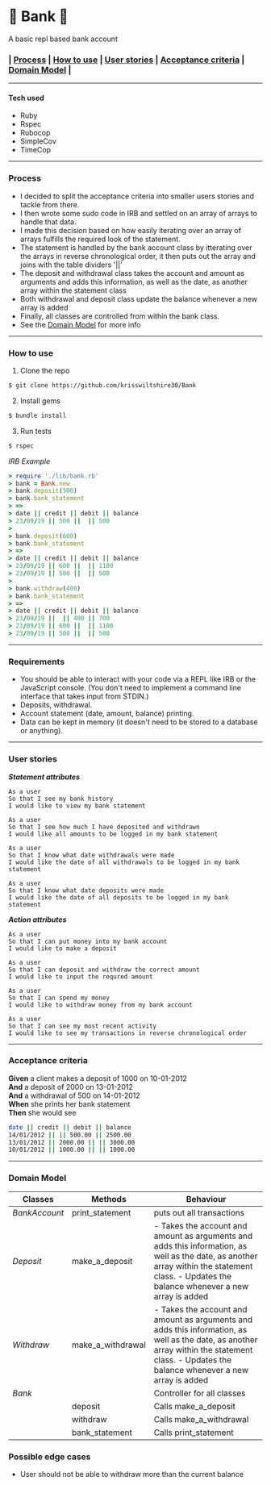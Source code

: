 # :bank: Bank :bank:
A basic repl based bank account

### | [Process](#Process) | [How to use](#How-to-use) | [User stories](#User-stories) | [Acceptance criteria](#Acceptance-criteria) | [Domain Model](#Domain-model) |
-----
#### Tech used
- Ruby
- Rspec
- Rubocop
- SimpleCov
- TimeCop
-----
### Process
- I decided to split the acceptance criteria into smaller users stories and tackle from there. 
- I then wrote some sudo code in IRB and settled on an array of arrays to handle that data.
- I made this decision based on how easily iterating over an array of arrays fulfills the required look of the statement. 
- The statement is handled by the bank account class by itterating over the arrays in reverse chronological order, it then puts out the array and joins with the table dividers '||'
- The deposit and withdrawal class takes the account and amount as arguments and adds this information, as well as the date, as another array within the statement class
- Both withdrawal and deposit class update the balance whenever a new array is added
- Finally, all classes are controlled from within the bank class.
- See the [Domain Model](#Domain-model) for more info
-----
### How to use
1. Clone the repo
```bash
$ git clone https://github.com/krisswiltshire30/Bank
```
2. Install gems
```bash
$ bundle install
```
3. Run tests
```bash
$ rspec
```

*IRB Example*
```ruby
> require './lib/bank.rb'
> bank = Bank.new
> bank.deposit(500)
> bank.bank_statement
> =>
> date || credit || debit || balance
> 23/09/19 || 500 ||  || 500
>
> bank.deposit(600)
> bank.bank_statement
> =>
> date || credit || debit || balance
> 23/09/19 || 600 ||  || 1100
> 23/09/19 || 500 ||  || 500
>
> bank.withdraw(400)
> bank.bank_statement
> =>
> date || credit || debit || balance
> 23/09/19 ||  || 400 || 700
> 23/09/19 || 600 ||  || 1100
> 23/09/19 || 500 ||  || 500
```

---
### Requirements

* You should be able to interact with your code via a REPL like IRB or the JavaScript console.  (You don't need to implement a command line interface that takes input from STDIN.)
* Deposits, withdrawal.
* Account statement (date, amount, balance) printing.
* Data can be kept in memory (it doesn't need to be stored to a database or anything).

---
### User stories
_**Statement attributes**_
```
As a user
So that I see my bank history
I would like to view my bank statement
```
```
As a user
So that I see how much I have deposited and withdrawn
I would like all amounts to be logged in my bank statement
```
```
As a user
So that I know what date withdrawals were made
I would like the date of all withdrawals to be logged in my bank statement
```
```
As a user
So that I know what date deposits were made
I would like the date of all deposits to be logged in my bank statement
```
_**Action attributes**_
```
As a user
So that I can put money into my bank account
I would like to make a deposit
```
```
As a user
So that I can deposit and withdraw the correct amount
I would like to input the requred amount
```
```
As a user
So that I can spend my money
I would like to withdraw money from my bank account
```
```
As a user
So that I can see my most recent activity
I would like to see my transactions in reverse chronological order
```
---
### Acceptance criteria

**Given** a client makes a deposit of 1000 on 10-01-2012  
**And** a deposit of 2000 on 13-01-2012  
**And** a withdrawal of 500 on 14-01-2012  
**When** she prints her bank statement  
**Then** she would see

```bash
date || credit || debit || balance
14/01/2012 || || 500.00 || 2500.00
13/01/2012 || 2000.00 || || 3000.00
10/01/2012 || 1000.00 || || 1000.00
```
---

### Domain Model
|    Classes    |      Methods    |                 Behaviour                     |
|---------------|-----------------|-----------------------------------------------|
|*BankAccount*  |print_statement  |puts out all transactions                      |
|*Deposit*      |make_a_deposit   |- Takes the account and amount as arguments and adds this information, as well as the date, as another array within the statement class. - Updates the balance whenever a new array is added                                               |
|*Withdraw*     |make_a_withdrawal|- Takes the account and amount as arguments and adds this information, as well as the date, as another array within the statement class. - Updates the balance whenever a new array is added                                               |
|*Bank*         |                 |Controller for all classes                     |
|               |deposit          |Calls make_a_deposit                           |
|               |withdraw         |Calls make_a_withdrawal                        |
|               |bank_statement   |Calls print_statement                          |

### Possible edge cases

- User should not be able to withdraw more than the current balance
